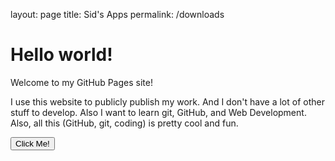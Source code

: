 layout: page
title: Sid's Apps
permalink: /downloads
<html>

<head>
    <link rel="icon" type="image/x-icon" href="favicon.png">
    <link rel="stylesheet" href="styles.css">
</head>

<body>
    <h1>Hello world!</h1>
    <p>Welcome to my GitHub Pages site!</p>
    <p>I use this website to publicly publish my work. And I don't have a lot of other stuff to develop. Also I want to learn git, GitHub, and Web Development. Also, all this (GitHub, git, coding) is pretty cool and fun.</p>
    <button onclick="ClickMe()">Click Me!</button>
    <script src="script.js"></script>
</body>

</html>
